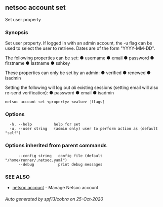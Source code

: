 ## netsoc account set

Set user property

### Synopsis

Set user property.
If logged in with an admin account, the -u flag can be used to
select the user to retrieve. Dates are of the form "YYYY-MM-DD".

The following properties can be set:
  ● username
  ● email
  ● password
  ● firstname
  ● lastname
  ● sshkey

These properties can only be set by an admin:
  ● verified
  ● renewed
  ● isadmin

Setting the following will log out *all* existing sessions (setting
email will also re-send verification):
  ● password
  ● email
  ● isadmin


```
netsoc account set <property> <value> [flags]
```

### Options

```
  -h, --help          help for set
  -u, --user string   (admin only) user to perform action as (default "self")
```

### Options inherited from parent commands

```
      --config string   config file (default "/home/runner/.netsoc.yaml")
      --debug           print debug messages
```

### SEE ALSO

* [netsoc account](netsoc_account.md)	 - Manage Netsoc account

###### Auto generated by spf13/cobra on 25-Oct-2020
